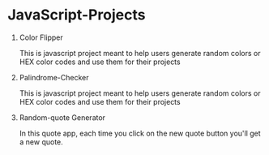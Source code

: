 # JavaScript-Projects
1. Color Flipper
   
   This is javascript project meant to help users generate random colors or HEX color codes and use them for their projects

3. Palindrome-Checker
   
   This is javascript project meant to help users generate random colors or HEX color codes and use them for their projects

3. Random-quote Generator

   In this quote app, each time you click on the new quote button you'll get a new quote. 
